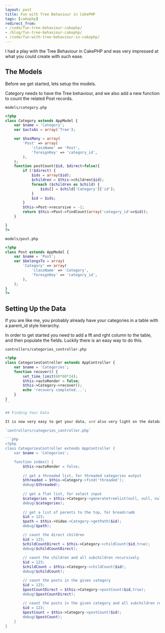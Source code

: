 ```yaml
---
layout: post
title: Fun with Tree Behaviour in CakePHP
tags: [cakephp]
redirect_from:
- /code/fun-tree-behaviour-cakephp/
- /blog/fun-tree-behaviour-cakephp/
- /code/fun-with-tree-behaviour-in-cakephp/
---
```

I had a play with the Tree Behaviour in CakePHP and was very impressed at what you could create with such ease.

<!--break-->

## The Models

Before we get started, lets setup the models.

Category needs to have the Tree behaviour, and we also add a new function to count the related Post records.

`models/category.php`
```php
<?php
class Category extends AppModel {
	var $name = 'Category';
	var $actsAs = array('Tree');

	var $hasMany = array(
		'Post' => array(
			'className' => 'Post',
			'foreignKey' => 'category_id',
		),
	);
	function postCount($id, $direct=false){
		if (!$direct) {
			$ids = array($id);
			$children = $this->children($id);
			foreach ($children as $child) {
				$ids[] = $child['Category']['id'];
			}
			$id = $ids;
		}
		$this->Post->recursive = -1;
		return $this->Post->findCount(array('category_id'=>$id));
	}

}
?>
```

`models/post.php`

```php
<?php
class Post extends AppModel {
	var $name = 'Post';
    var $belongsTo = array(
        'Category' => array(
            'className' => 'Category',
            'foreignKey' => 'category_id',
        ),
	);
}
?>
```

## Setting Up the Data

If you are like me, you probably already have your categories in a table with a parent_id style hierarchy.

In order to get started you need to add a lft and rght column to the table, and then populate the fields.  Luckily there is an easy way to do this.

`controllers/categories_controller.php`

```php
<?php
class CategoriesController extends AppController {
	var $name = 'Categories';
	function recover() {
		set_time_limit(60*60*24);
		$this->autoRender = false;
		$this->Category->recover();
		echo 'recovery completed...';
	}
}
``

## Finding Your Data

It is now very easy to get your data, and also very light on the database.

`controllers/categories_controller.php`

```php
<?php
class CategoriesController extends AppController {
	var $name = 'Categories';

	function index() {
		$this->autoRender = false;
		
		// get a threaded list, for threaded categories output
		$threaded = $this->Category->find('threaded');
		debug($threaded);		
		
		// get a flat list, for select input
        $categories = $this->Category->generatetreelist(null, null, null, ' --| ');
		debug($categories);		
		
		// get a list of parents to the top, for breadcrumb
		$id = 123;
		$path = $this->Video->Category->getPath($id);
		debug($path); 

		// count the direct children
		$id = 123;
		$childCountDirect = $this->Category->childCount($id,true); 
		debug($childCountDirect); 
		
		// count the children and all subchildren recursively 
		$id = 123;
		$childCount = $this->Category->childCount($id); 
		debug($childCount); 

		// count the posts in the given category
		$id = 123;
		$postCountDirect = $this->Category->postCount($id,true); 
		debug($postCountDirect); 
		
		// count the posts in the given category and all subchildren recursively
		$id = 123;
		$postCount = $this->Category->postCount($id); 
		debug($postCount); 
	}
}
```
